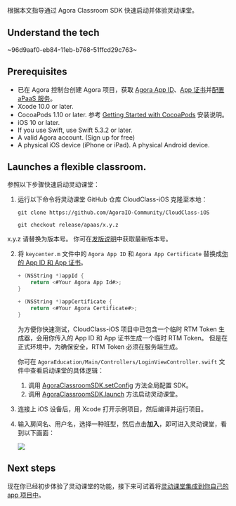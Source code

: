根据本文指导通过 Agora Classroom SDK 快速启动并体验灵动课堂。

## Understand the tech

~96d9aaf0-eb84-11eb-b768-51ffcd29c763~

<a name="prerequisites"></a>

## Prerequisites

- 已在 Agora 控制台创建 Agora 项目，获取 [Agora App ID](/cn/Agora%20Platform/get_appid_token#%E8%8E%B7%E5%8F%96-app-id)、[App 证书](/cn/Agora%20Platform/get_appid_token#%E8%8E%B7%E5%8F%96-app-%E8%AF%81%E4%B9%A6)并[配置 aPaaS 服务](/cn/agora-class/agora_class_prep?platform=Web)。
- Xcode 10.0 or later.
- CocoaPods 1.10 or later. 参考 [Getting Started with CocoaPods](https://guides.cocoapods.org/using/getting-started.html#getting-started) 安装说明。
- iOS 10 or later.
- If you use Swift, use Swift 5.3.2 or later.
- A valid Agora account. (Sign up for free)
- A physical iOS device (iPhone or iPad). A physical Android device.

## Launches a flexible classroom.

参照以下步骤快速启动灵动课堂：

1. 运行以下命令将灵动课堂 GitHub 仓库 CloudClass-iOS 克隆至本地：

   ```
   git clone https://github.com/AgoraIO-Community/CloudClass-iOS
   ```

   ```
   git checkout release/apaas/x.y.z
   ```

<div class="alert info">x.y.z 请替换为版本号。 你可在<a href="/cn/agora-class/release_agora_class_ios?platform=iOS">发版说明</a>中获取最新版本号。</div>

2. 将 `keycenter.m` 文件中的 `Agora App ID` 和 `Agora App Certificate` 替换成[你的 App ID 和 App 证书](#prerequisites)。

   ```swift
   + (NSString *)appId {
       return <#Your Agora App Id#>;
   }

   + (NSString *)appCertificate {
       return <#Your Agora Certificate#>;
   }
   ```

   为方便你快速测试，CloudClass-iOS 项目中已包含一个临时 RTM Token 生成器，会用你传入的 App ID 和 App 证书生成一个临时 RTM Token。 但是在正式环境中，为确保安全，RTM Token 必须在服务端生成。

   你可在 `AgoraEducation/Main/Controllers/LoginViewController.swift` 文件中查看启动课堂的具体逻辑：

   1. 调用 [AgoraClassroomSDK.setConfig](/cn/agora-class/agora_class_api_ref_ios?platform=iOS#setconfig) 方法全局配置 SDK。
   2. 调用 [AgoraClassroomSDK.launch](/cn/agora-class/agora_class_api_ref_ios?platform=iOS#launch) 方法启动灵动课堂。

3. 连接上 iOS 设备后，用 Xcode 打开示例项目，然后编译并运行项目。

4. 输入房间名、用户名，选择一种班型，然后点击**加入**，即可进入灵动课堂，看到以下画面：

   ![](https://web-cdn.agora.io/docs-files/1620822526000)

## Next steps

现在你已经初步体验了灵动课堂的功能，接下来可试着将[灵动课堂集成到你自己的 app 项目中]()。